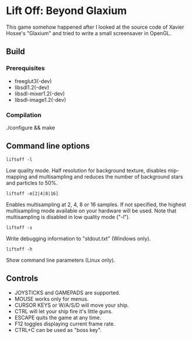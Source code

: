 # Lift Off: Beyond Glaxium

This game somehow happened after I looked at the source code of Xavier Hosxe's "Glaxium" and tried to write a small screensaver in OpenGL.

## Build

### Prerequisites

- freeglut3(-dev)
- libsdl1.2(-dev)
- libsdl-mixer1.2(-dev)
- libsdl-image1.2(-dev)

### Compilation

./configure && make

## Command line options

```liftoff -l```

Low quality mode. Half resolution for background texture, disables mip-mapping and multisampling and reduces the number of background stars and particles to 50%.

```liftoff -m[2|4|8|16]```

Enables multisampling at 2, 4, 8 or 16 samples. If not specified, the highest multisampling mode available on your hardware will be used. Note that multisampling is disabled in low quality mode ("-l").

```liftoff -s```

Write debugging information to "stdout.txt" (Windows only).

```liftoff -h```

Show command line parameters (Linux only).

## Controls

- JOYSTICKS and GAMEPADS are supported.
- MOUSE works only for menus.
- CURSOR KEYS or W/A/S/D will move your ship.
- CTRL will let your ship fire it's little guns.
- ESCAPE quits the game at any time.
- F12 toggles displaying current frame rate.
- CTRL+C can be used as "boss key".

